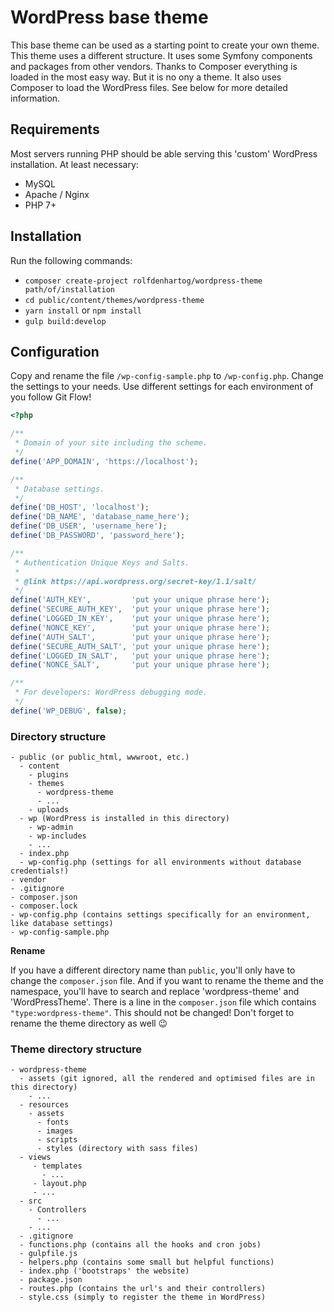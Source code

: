 # WordPress base theme

This base theme can be used as a starting point to create your own theme. This theme uses a different structure. It uses
some Symfony components and packages from other vendors. Thanks to Composer everything is loaded in the most easy way.
But it is no ony a theme. It also uses Composer to load the WordPress files. See below for more detailed information.

## Requirements

Most servers running PHP should be able serving this 'custom' WordPress installation. At least necessary:

* MySQL
* Apache / Nginx
* PHP 7+

## Installation

Run the following commands:
* `composer create-project rolfdenhartog/wordpress-theme path/of/installation`
* `cd public/content/themes/wordpress-theme`
* `yarn install` or `npm install`
* `gulp build:develop`

## Configuration

Copy and rename the file `/wp-config-sample.php` to `/wp-config.php`. Change the settings to your needs. Use different
settings for each environment of you follow Git Flow!

```php
<?php

/**
 * Domain of your site including the scheme.
 */
define('APP_DOMAIN', 'https://localhost');

/**
 * Database settings.
 */
define('DB_HOST', 'localhost');
define('DB_NAME', 'database_name_here');
define('DB_USER', 'username_here');
define('DB_PASSWORD', 'password_here');

/**
 * Authentication Unique Keys and Salts.
 *
 * @link https://api.wordpress.org/secret-key/1.1/salt/
 */
define('AUTH_KEY',         'put your unique phrase here');
define('SECURE_AUTH_KEY',  'put your unique phrase here');
define('LOGGED_IN_KEY',    'put your unique phrase here');
define('NONCE_KEY',        'put your unique phrase here');
define('AUTH_SALT',        'put your unique phrase here');
define('SECURE_AUTH_SALT', 'put your unique phrase here');
define('LOGGED_IN_SALT',   'put your unique phrase here');
define('NONCE_SALT',       'put your unique phrase here');

/**
 * For developers: WordPress debugging mode.
 */
define('WP_DEBUG', false);
```

### Directory structure

```
- public (or public_html, wwwroot, etc.)
  - content
    - plugins
    - themes
      - wordpress-theme
      - ...
    - uploads
  - wp (WordPress is installed in this directory)
    - wp-admin
    - wp-includes
    - ...
  - index.php
  - wp-config.php (settings for all environments without database credentials!)
- vendor
- .gitignore
- composer.json
- composer.lock
- wp-config.php (contains settings specifically for an environment, like database settings)
- wp-config-sample.php
```

**Rename**

If you have a different directory name than `public`, you'll only have to change the `composer.json` file. And if you
want to rename the theme and the namespace, you'll have to search and replace 'wordpress-theme' and 'WordPressTheme'.
There is a line in the `composer.json` file which contains `"type:wordpress-theme"`. This should not be changed! Don't
forget to rename the theme directory as well :wink:

### Theme directory structure

```
- wordpress-theme
  - assets (git ignored, all the rendered and optimised files are in this directory)
    - ...
  - resources
    - assets
      - fonts
      - images
      - scripts
      - styles (directory with sass files)
  - views
     - templates
       - ...
     - layout.php
     - ...
  - src
    - Controllers
      - ...
    - ...
  - .gitignore
  - functions.php (contains all the hooks and cron jobs)
  - gulpfile.js
  - helpers.php (contains some small but helpful functions)
  - index.php ('bootstraps' the website)
  - package.json
  - routes.php (contains the url's and their controllers)
  - style.css (simply to register the theme in WordPress)
```
